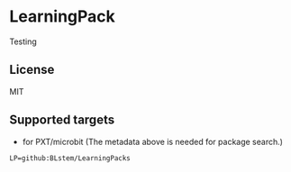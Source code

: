 # LearningPack

Testing

## License

MIT

## Supported targets

* for PXT/microbit
(The metadata above is needed for package search.)

```package
LP=github:BLstem/LearningPacks
```
